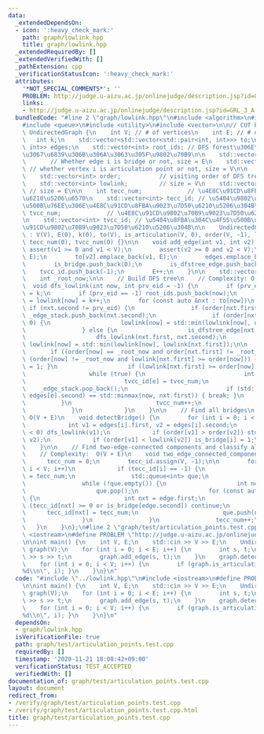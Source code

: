 ```yaml
---
data:
  _extendedDependsOn:
  - icon: ':heavy_check_mark:'
    path: graph/lowlink.hpp
    title: graph/lowlink.hpp
  _extendedRequiredBy: []
  _extendedVerifiedWith: []
  _pathExtension: cpp
  _verificationStatusIcon: ':heavy_check_mark:'
  attributes:
    '*NOT_SPECIAL_COMMENTS*': ''
    PROBLEM: http://judge.u-aizu.ac.jp/onlinejudge/description.jsp?id=GRL_3_A
    links:
    - http://judge.u-aizu.ac.jp/onlinejudge/description.jsp?id=GRL_3_A
  bundledCode: "#line 2 \"graph/lowlink.hpp\"\n#include <algorithm>\n#include <cassert>\n\
    #include <queue>\n#include <utility>\n#include <vector>\n\n// CUT begin\nstruct\
    \ UndirectedGraph {\n    int V; // # of vertices\n    int E; // # of edges\n \
    \   int k;\n    std::vector<std::vector<std::pair<int, int>>> to;\n    std::vector<std::pair<int,\
    \ int>> edges;\n    std::vector<int> root_ids; // DFS forest\u306E\u69CB\u7BC9\
    \u3067\u6839\u306B\u306A\u3063\u305F\u9802\u70B9\n\n    std::vector<int> is_bridge;\
    \       // Whether edge i is bridge or not, size = E\n    std::vector<int> is_articulation;\
    \ // whether vertex i is articulation point or not, size = V\n\n    // lowlink\n\
    \    std::vector<int> order;           // visiting order of DFS tree, size = V\n\
    \    std::vector<int> lowlink;         // size = V\n    std::vector<int> is_dfstree_edge;\
    \ // size = E\n\n    int tecc_num;             // \u4E8C\u91CD\u8FBA\u9023\u7D50\
    \u6210\u5206\u6570\n    std::vector<int> tecc_id; // \u5404\u9802\u70B9\u304C\u4F55\
    \u500B\u76EE\u306E\u4E8C\u91CD\u8FBA\u9023\u7D50\u6210\u5206\u304B\n\n    int\
    \ tvcc_num;             // \u4E8C\u91CD\u9802\u70B9\u9023\u7D50\u6210\u5206\u6570\
    \n    std::vector<int> tvcc_id; // \u5404\u8FBA\u304C\u4F55\u500B\u76EE\u306E\u4E8C\
    \u91CD\u9802\u70B9\u9023\u7D50\u6210\u5206\u304B\n\n    UndirectedGraph(int V)\
    \ : V(V), E(0), k(0), to(V), is_articulation(V, 0), order(V, -1), lowlink(V, -1),\
    \ tecc_num(0), tvcc_num(0) {}\n\n    void add_edge(int v1, int v2) {\n       \
    \ assert(v1 >= 0 and v1 < V);\n        assert(v2 >= 0 and v2 < V);\n        to[v1].emplace_back(v2,\
    \ E);\n        to[v2].emplace_back(v1, E);\n        edges.emplace_back(v1, v2);\n\
    \        is_bridge.push_back(0);\n        is_dfstree_edge.push_back(0);\n    \
    \    tvcc_id.push_back(-1);\n        E++;\n    }\n\n    std::vector<int> _edge_stack;\n\
    \    int _root_now;\n\n    // Build DFS tree\n    // Complexity: O(V + E)\n  \
    \  void dfs_lowlink(int now, int prv_eid = -1) {\n        if (prv_eid < 0) _root_now\
    \ = k;\n        if (prv_eid == -1) root_ids.push_back(now);\n        order[now]\
    \ = lowlink[now] = k++;\n        for (const auto &nxt : to[now])\n           \
    \ if (nxt.second != prv_eid) {\n                if (order[nxt.first] < order[now])\
    \ _edge_stack.push_back(nxt.second);\n                if (order[nxt.first] >=\
    \ 0) {\n                    lowlink[now] = std::min(lowlink[now], order[nxt.first]);\n\
    \                } else {\n                    is_dfstree_edge[nxt.second] = 1;\n\
    \                    dfs_lowlink(nxt.first, nxt.second);\n                   \
    \ lowlink[now] = std::min(lowlink[now], lowlink[nxt.first]);\n\n             \
    \       if ((order[now] == _root_now and order[nxt.first] != _root_now + 1) or\
    \ (order[now] != _root_now and lowlink[nxt.first] >= order[now])) { is_articulation[now]\
    \ = 1; }\n                    if (lowlink[nxt.first] >= order[now]) {\n      \
    \                  while (true) {\n                            int e = _edge_stack.back();\n\
    \                            tvcc_id[e] = tvcc_num;\n                        \
    \    _edge_stack.pop_back();\n                            if (std::minmax(edges[e].first,\
    \ edges[e].second) == std::minmax(now, nxt.first)) { break; }\n              \
    \          }\n                        tvcc_num++;\n                    }\n   \
    \             }\n            }\n    }\n\n    // Find all bridges\n    // Complexity:\
    \ O(V + E)\n    void detectBridge() {\n        for (int i = 0; i < E; i++) {\n\
    \            int v1 = edges[i].first, v2 = edges[i].second;\n            if (order[v1]\
    \ < 0) dfs_lowlink(v1);\n            if (order[v1] > order[v2]) std::swap(v1,\
    \ v2);\n            if (order[v1] < lowlink[v2]) is_bridge[i] = 1;\n        }\n\
    \    }\n\n    // Find two-edge-connected components and classify all vertices\n\
    \    // Complexity:  O(V + E)\n    void two_edge_connected_components() {\n  \
    \      tecc_num = 0;\n        tecc_id.assign(V, -1);\n\n        for (int i = 0;\
    \ i < V; i++)\n            if (tecc_id[i] == -1) {\n                tecc_id[i]\
    \ = tecc_num;\n                std::queue<int> que;\n                que.push(i);\n\
    \                while (!que.empty()) {\n                    int now = que.front();\n\
    \                    que.pop();\n                    for (const auto &edge : to[now])\
    \ {\n                        int nxt = edge.first;\n                        if\
    \ (tecc_id[nxt] >= 0 or is_bridge[edge.second]) continue;\n                  \
    \      tecc_id[nxt] = tecc_num;\n                        que.push(nxt);\n    \
    \                }\n                }\n                tecc_num++;\n         \
    \   }\n    }\n};\n#line 2 \"graph/test/articulation_points.test.cpp\"\n#include\
    \ <iostream>\n#define PROBLEM \"http://judge.u-aizu.ac.jp/onlinejudge/description.jsp?id=GRL_3_A\"\
    \n\nint main() {\n    int V, E;\n    std::cin >> V >> E;\n    UndirectedGraph\
    \ graph(V);\n    for (int i = 0; i < E; i++) {\n        int s, t;\n        std::cin\
    \ >> s >> t;\n        graph.add_edge(s, t);\n    }\n    graph.detectBridge();\n\
    \    for (int i = 0; i < V; i++) {\n        if (graph.is_articulation[i]) { printf(\"\
    %d\\n\", i); }\n    }\n}\n"
  code: "#include \"../lowlink.hpp\"\n#include <iostream>\n#define PROBLEM \"http://judge.u-aizu.ac.jp/onlinejudge/description.jsp?id=GRL_3_A\"\
    \n\nint main() {\n    int V, E;\n    std::cin >> V >> E;\n    UndirectedGraph\
    \ graph(V);\n    for (int i = 0; i < E; i++) {\n        int s, t;\n        std::cin\
    \ >> s >> t;\n        graph.add_edge(s, t);\n    }\n    graph.detectBridge();\n\
    \    for (int i = 0; i < V; i++) {\n        if (graph.is_articulation[i]) { printf(\"\
    %d\\n\", i); }\n    }\n}\n"
  dependsOn:
  - graph/lowlink.hpp
  isVerificationFile: true
  path: graph/test/articulation_points.test.cpp
  requiredBy: []
  timestamp: '2020-11-21 18:08:42+09:00'
  verificationStatus: TEST_ACCEPTED
  verifiedWith: []
documentation_of: graph/test/articulation_points.test.cpp
layout: document
redirect_from:
- /verify/graph/test/articulation_points.test.cpp
- /verify/graph/test/articulation_points.test.cpp.html
title: graph/test/articulation_points.test.cpp
---
```


